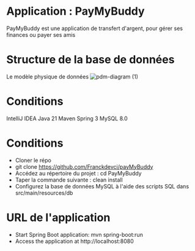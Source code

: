 # Application : PayMyBuddy
PayMyBuddy est une application de transfert d'argent, pour gérer ses finances ou payer ses amis

# Structure de la base de données
Le modèle physique de données
![pdm-diagram (1)](https://github.com/user-attachments/assets/414d366b-8157-487b-ad65-96c1bd9e3b48)

# Conditions 

IntelliJ IDEA
Java 21
Maven
Spring 3
MySQL 8.0 

# Conditions 

- Cloner le répo
- git clone https://github.com/Franckdevci/payMyBuddy
- Accédez au répertoire du projet : cd PayMyBuddy
- Taper la commande suivante : clean install
- Configurez la base de données MySQL à l'aide des scripts SQL dans src/main/resources/db

# URL de l'application

- Start Spring Boot application: mvn spring-boot:run
- Access the application at http://localhost:8080

